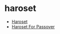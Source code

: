 # haroset

 * [Haroset](../../index/h/haroset-40005.json)
 * [Haroset For Passover](../../index/h/haroset-for-passover.json)
